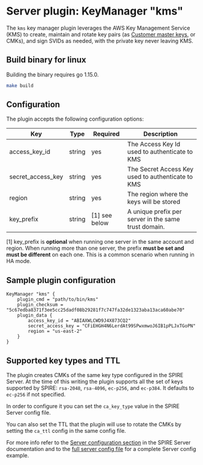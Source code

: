 # Server plugin: KeyManager "kms"

The `kms` key manager plugin leverages the AWS Key Management Service (KMS) to create, maintain and rotate key pairs (as [Customer master keys](https://docs.aws.amazon.com/kms/latest/developerguide/concepts.html#master_keys), or CMKs), and sign SVIDs as needed, with the private key never leaving KMS.

## Build binary for linux

Building the binary requires go 1.15.0.

```bash
make build
```

## Configuration

The plugin accepts the following configuration options:

| Key | Type | Required | Description |
| - | - | - | - |
| access_key_id | string | yes | The Access Key Id used to authenticate to KMS
| secret_access_key | string | yes | The Secret Access Key used to authenticate to KMS
| region | string | yes | The region where the keys will be stored
| key_prefix | string | [1] see below| A unique prefix per server in the same trust domain.

[1] key_prefix is **optional** when running one server in the same account and region. When running more than one server, the prefix **must be set and must be different** on each one. This is a common scenario when running in HA mode.

## Sample plugin configuration

```
KeyManager "kms" {
    plugin_cmd = "path/to/bin/kms"
    plugin_checksum = "5c67edba8371f3ee5cc25dadf08b29281f7c747fa32de1323aba13aca60abe70"
    plugin_data {
        access_key_id = "ABIAXWLCWD9J4X873CQ2"
        secret_access_key = "CFiEHGH4N6LerdAt99SPwxmwoJ6IB1pPLJxTGoPN"
        region = "us-east-2"
    }
}
```

## Supported key types and TTL

The plugin creates CMKs of the same key type configured in the SPIRE Server. At the time of this writing the plugin supports all the set of keys supported by SPIRE: `rsa-2048`, `rsa-4096`, `ec-p256`, and  `ec-p384`. It defaults to `ec-p256` if not specified.

In order to configure it you can set the `ca_key_type` value in the SPIRE Server config file.

You can also set the TTL that the plugin will use to rotate the CMKs by setting the `ca_ttl` config in the same config file.

For more info refer to the [Server configuration section](https://github.com/spiffe/spire/blob/master/doc/spire_server.md#server-configuration-file) in the SPIRE Server documentation and to the [full server config file](https://github.com/spiffe/spire/blob/master/conf/server/server_full.conf) for a complete Server config example.

